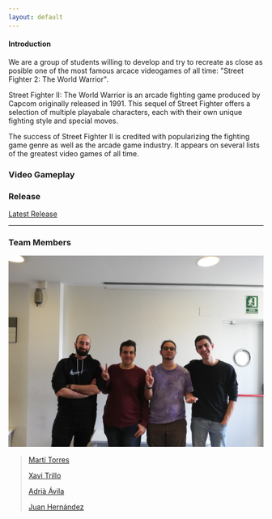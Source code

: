 ```yaml
---
layout: default
---
```



#### Introduction

We are a group of students willing to develop and try to recreate as close as posible one of the most famous arcace videogames of all time: "Street Fighter 2: The World Warrior".

Street Fighter II: The World Warrior is an arcade fighting game produced by Capcom originally released in 1991. This sequel of Street Fighter offers a selection of multiple playabale characters, each with their own unique fighting style and special moves.

The success of Street Fighter II is credited with popularizing the fighting game genre as well as the arcade game industry. It appears on several lists of the greatest video games of all time.

### Video Gameplay 


### Release
[Latest Release](https://github.com/mtorres5254/Arial--Comic-Sans--Dealers/releases)

* * *

### Team Members

![alt text](https://github.com/mtorres5254/Arial--Comic-Sans--Dealers/blob/master/Wiki/Logo/Foto%20equip.jpg)

> [Martí Torres](https://github.com/mtorres5254)
>
> [Xavi Trillo](https://github.com/xatrilu)
>
> [Adrià Ávila](https://github.com/Avilgor)
>
> [Juan Hernández](https://github.com/juanha2)

